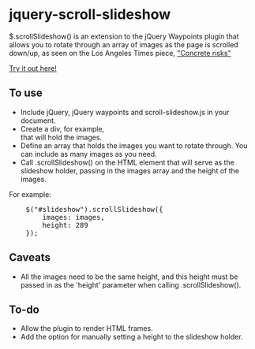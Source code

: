 jquery-scroll-slideshow
=======================

$.scrollSlideshow() is an extension to the jQuery Waypoints plugin that allows you to rotate through an array of images as the page is scrolled down/up, as seen on the Los Angeles Times piece, ["Concrete risks"](http://www.latimes.com/local/la-me-earthquake-concrete-20131013-dto,0,1555748.htmlstory)  

[Try it out here!](http://datadesk.github.io/jquery-scroll-slideshow/)

To use
------
- Include jQuery, jQuery waypoints and scroll-slideshow.js in your document.
- Create a div, for example, <div id="slideshow"></div> that will hold the images.
- Define an array that holds the images you want to rotate through. You can include as many images as you need. 
- Call .scrollSlideshow() on the HTML element that will serve as the slideshow holder, passing in the images array and the height of the images.

For example:
<pre>
    $("#slideshow").scrollSlideshow({
        images: images,
        height: 289
    });
</pre>



Caveats
-------
- All the images need to be the same height, and this height must be passed in as the 'height' parameter when calling .scrollSlideshow().

To-do
-----
- Allow the plugin to render HTML frames.
- Add the option for manually setting a height to the slideshow holder. 
